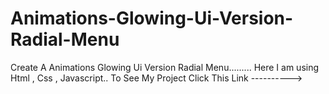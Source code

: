 # Animations-Glowing-Ui-Version-Radial-Menu
Create A Animations Glowing  Ui Version Radial Menu.........
Here I am using Html , Css , Javascript.. 
To See My Project Click This Link ---------->
